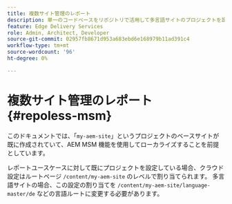 ```yaml
---
title: 複数サイト管理のレポート
description: 単一のコードベースをリポジトリで活用して多言語サイトのプロジェクトを設定する方法に関するベストプラクティスの推奨事項について説明します。
feature: Edge Delivery Services
role: Admin, Architect, Developer
source-git-commit: 02957fb8671d953a683ebd6e168979b11ad391c4
workflow-type: tm+mt
source-wordcount: '96'
ht-degree: 0%

---
```



# 複数サイト管理のレポート {#repoless-msm}

このドキュメントでは、「`my-aem-site`」というプロジェクトのベースサイトが既に作成されていて、AEM MSM 機能を使用してローカライズすることを前提としています。

レポートユースケースに対して既にプロジェクトを設定している場合、クラウド設定はルートページ `/content/my-aem-site` のレベルで割り当てられます。 多言語サイトの場合、この設定の割り当てを `/content/my-aem-site/language-master/de` などの言語ルートに変更する必要があります。


